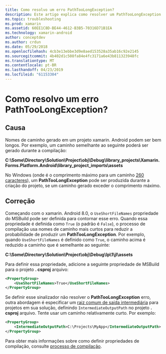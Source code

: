```yaml
---
title: Como resolvo um erro PathTooLongException?
description: Este artigo explica como resolver um PathTooLongException que pode ocorrer durante a criação de um aplicativo.
ms.topic: troubleshooting
ms.prod: xamarin
ms.assetid: 60EE1C8D-BE44-4612-B3B5-70316D71B1EA
ms.technology: xamarin-android
author: conceptdev
ms.author: crdun
ms.date: 05/29/2018
ms.openlocfilehash: 4cb3e13ebbe3d9e8aed153528a35ab16c92e2145
ms.sourcegitcommit: 4b402d1c508fa84e4fc3171a6e43b811323948fc
ms.translationtype: MT
ms.contentlocale: pt-BR
ms.lasthandoff: 04/23/2019
ms.locfileid: "61153304"
---
```

# <a name="how-do-i-resolve-a-pathtoolongexception-error"></a>Como resolvo um erro PathTooLongException?

## <a name="cause"></a>Causa

Nomes de caminho gerado em um projeto xamarin. Android podem ser bem longos.
Por exemplo, um caminho semelhante ao seguinte poderá ser gerado durante a compilação:

**C:\\Some\\Directory\\Solution\\Project\\obj\\Debug\\__library_projects__\\Xamarin.Forms.Platform.Android\\library_project_imports\\assets**

No Windows (onde é o comprimento máximo para um caminho [260 caracteres](https://msdn.microsoft.com/library/windows/desktop/aa365247.aspx)), um **PathTooLongException** pode ser produzida durante a criação do projeto, se um caminho gerado exceder o comprimento máximo. 

## <a name="fix"></a>Correção

Começando com o xamarin. Android 8.0, o `UseShortFileNames` propriedade do MSBuild pode ser definida para contornar esse erro. Quando essa propriedade é definida como `True` (o padrão é `False`), o processo de compilação usa nomes de caminho mais curtos para reduzir a probabilidade de produzir um **PathTooLongException**.
Por exemplo, quando `UseShortFileNames` é definido como `True`, o caminho acima é reduzido a caminho que é semelhante ao seguinte:

**C:\\Some\\Directory\\Solution\\Project\\obj\\Debug\\lp\\1\\jl\\assets**

Para definir essa propriedade, adicione a seguinte propriedade de MSBuild para o projeto **. csproj** arquivo:

```xml
<PropertyGroup>
    <UseShortFileNames>True</UseShortFileNames>
</PropertyGroup>
```

Se definir esse sinalizador não resolver o **PathTooLongException** erro, outra abordagem é especificar um [raiz comum de saída intermediária](https://blogs.msdn.microsoft.com/kirillosenkov/2015/04/04/using-a-common-intermediate-and-output-directory-for-your-solution/) para projetos em sua solução, definindo `IntermediateOutputPath` no projeto **. csproj** arquivo. Tente usar um caminho relativamente curto. Por exemplo:

```xml
<PropertyGroup>
    <IntermediateOutputPath>C:\Projects\MyApp</IntermediateOutputPath>
</PropertyGroup>
```

Para obter mais informações sobre como definir propriedades de compilação, consulte [processo de compilação](~/android/deploy-test/building-apps/build-process.md).
